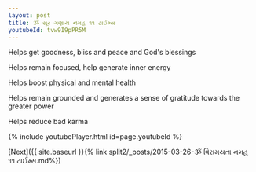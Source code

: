 ```yaml
---
layout: post
title: ૐ સૂર ગણાય નમહ ૧૧ ટાઈમ્સ
youtubeId: tvw9I9pPR5M
---
```

 
 
Helps get goodness, bliss and peace and God's blessings
 
Helps remain focused, help generate inner energy 
 
Helps boost physical and mental health 
 
Helps remain grounded and generates a sense of gratitude towards the greater power 
 
Helps reduce bad karma
 
 
 
 


{% include youtubePlayer.html id=page.youtubeId %}
 
[Next]({{ site.baseurl }}{% link  split2/_posts/2015-03-26-ૐ વિરામયતા નમહ ૧૧ ટાઈમ્સ.md%})
 
